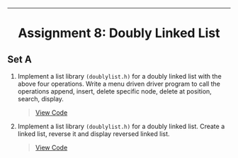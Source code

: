 ***
<h1 align = "center">Assignment 8: Doubly Linked List</h1>

<h2 align = "left">Set A</h2>

1. Implement a list library `(doublylist.h)` for a doubly linked list with the above four operations. Write a menu driven driver program to call the operations append, insert, delete specific node, delete at position, search, display.
    > [View Code](Set-A/Q1)
2. Implement a list library `(doublylist.h)` for a doubly linked list. Create a linked list, reverse it and display reversed linked list.
    > [View Code](Set-A/Q2)
